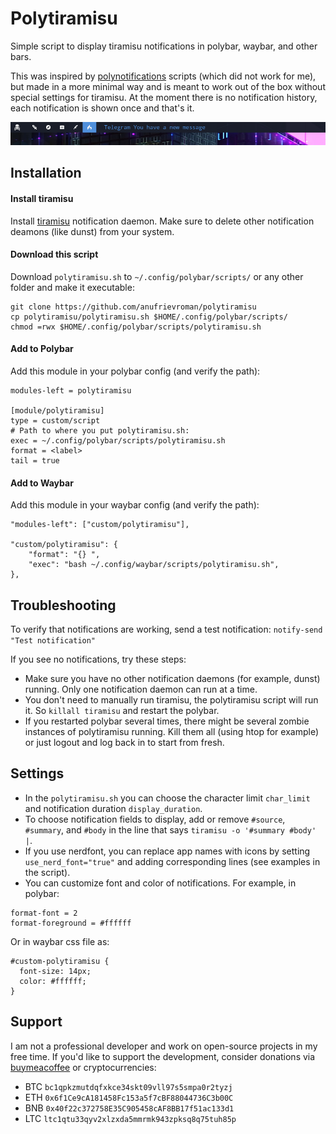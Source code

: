# Polytiramisu

Simple script to display tiramisu notifications in polybar, waybar, and other bars.

This was inspired by [polynotifications](https://github.com/tam-carre/polynotifications) scripts (which did not work for me), but made in a more minimal way and is meant to work out of the box without special settings for tiramisu. At the moment there is no notification history, each notification is shown once and that's it.

![screenshot](screenshot.png)

## Installation

#### Install tiramisu

Install [tiramisu](https://github.com/Sweets/tiramisu) notification daemon. Make sure to delete other notification deamons (like dunst) from your system.

#### Download this script

Download `polytiramisu.sh` to `~/.config/polybar/scripts/` or any other folder and make it executable:

```
git clone https://github.com/anufrievroman/polytiramisu
cp polytiramisu/polytiramisu.sh $HOME/.config/polybar/scripts/
chmod =rwx $HOME/.config/polybar/scripts/polytiramisu.sh
```

#### Add to Polybar

Add this module in your polybar config (and verify the path):

```
modules-left = polytiramisu

[module/polytiramisu]
type = custom/script
# Path to where you put polytiramisu.sh:
exec = ~/.config/polybar/scripts/polytiramisu.sh
format = <label>
tail = true
```

#### Add to Waybar

Add this module in your waybar config (and verify the path):

```
"modules-left": ["custom/polytiramisu"],

"custom/polytiramisu": {
    "format": "{} ",
    "exec": "bash ~/.config/waybar/scripts/polytiramisu.sh",
},
```

## Troubleshooting

To verify that notifications are working, send a test notification: `notify-send "Test notification"`

If you see no notifications, try these steps:

- Make sure you have no other notification daemons (for example, dunst) running. Only one notification daemon can run at a time.
- You don't need to manually run tiramisu, the polytiramisu script will run it. So `killall tiramisu` and restart the polybar.
- If you restarted polybar several times, there might be several zombie instances of polytiramisu running. Kill them all (using htop for example) or just logout and log back in to start from fresh.

## Settings

- In the `polytiramisu.sh` you can choose the character limit `char_limit` and notification duration `display_duration`.
- To choose notification fields to display, add or remove `#source`, `#summary`, and `#body` in the line that says `tiramisu -o '#summary #body' |`.
- If you use nerdfont, you can replace app names with icons by setting `use_nerd_font="true"` and adding corresponding lines (see examples in the script).
- You can customize font and color of notifications. For example, in polybar:
```
format-font = 2
format-foreground = #ffffff
```
Or in waybar css file as:

```
#custom-polytiramisu {
  font-size: 14px;
  color: #ffffff;
}
```

## Support

I am not a professional developer and work on open-source projects in my free time. If you'd like to support the development, consider donations via [buymeacoffee](https://www.buymeacoffee.com/angryprofessor) or cryptocurrencies:

- BTC `bc1qpkzmutdqfxkce34skt09vll97s5smpa0r2tyzj`
- ETH `0x6f1Ce9cA181458Fc153a5f7cBF88044736C3b00C`
- BNB `0x40f22c372758E35C905458cAF8BB17f51ac133d1`
- LTC `ltc1qtu33qyv2xlzxda5mmrmk943zpksq8q75tuh85p`
